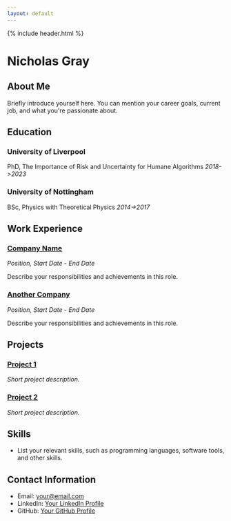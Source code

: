 ```yaml
---
layout: default
---
```

<!-- Include the shared header -->
{% include header.html %}

# Nicholas Gray

## About Me

Briefly introduce yourself here. You can mention your career goals, current job, and what you're passionate about.

## Education

### University of Liverpool
PhD, The Importance of Risk and Uncertainty for Humane Algorithms 
*2018->2023*

### University of Nottingham
BSc, Physics with Theoretical Physics
*2014->2017*

## Work Experience

### [Company Name](https://www.example.com)
*Position, Start Date - End Date*

Describe your responsibilities and achievements in this role.

### [Another Company](https://www.example.com)
*Position, Start Date - End Date*

Describe your responsibilities and achievements in this role.

## Projects

### [Project 1](https://www.example.com)
*Short project description.*

### [Project 2](https://www.example.com)
*Short project description.*

## Skills

- List your relevant skills, such as programming languages, software tools, and other skills.

## Contact Information

- Email: your@email.com
- LinkedIn: [Your LinkedIn Profile](https://www.linkedin.com/in/yourprofile)
- GitHub: [Your GitHub Profile](https://github.com/yourusername)

